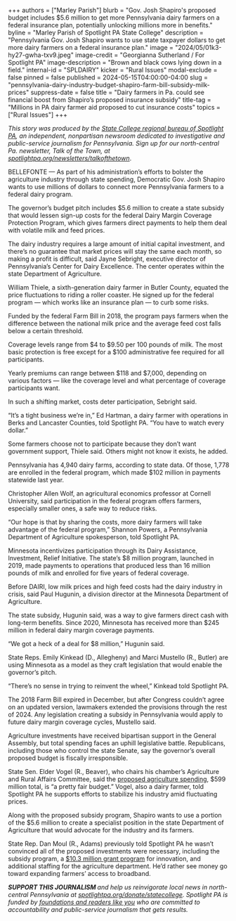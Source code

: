 +++
authors = ["Marley Parish"]
blurb = "Gov. Josh Shapiro's proposed budget includes $5.6 million to get more Pennsylvania dairy farmers on a federal insurance plan, potentially unlocking millions more in benefits."
byline = "Marley Parish of Spotlight PA State College"
description = "Pennsylvania Gov. Josh Shapiro wants to use state taxpayer dollars to get more dairy farmers on a federal insurance plan."
image = "2024/05/01k3-hy27-gwha-txv9.jpeg"
image-credit = "Georgianna Sutherland / For Spotlight PA"
image-description = "Brown and black cows lying down in a field."
internal-id = "SPLDAIRY"
kicker = "Rural Issues"
modal-exclude = false
pinned = false
published = 2024-05-15T04:00:00-04:00
slug = "pennsylvania-dairy-industry-budget-shapiro-farm-bill-subsidy-milk-prices"
suppress-date = false
title = "Dairy farmers in Pa. could see financial boost from Shapiro’s proposed insurance subsidy"
title-tag = "Millions in PA dairy farmer aid proposed to cut insurance costs"
topics = ["Rural Issues"]
+++

<em>This story was produced by the </em><a href="https://www.spotlightpa.org/statecollege"><em>State College regional bureau of Spotlight PA</em></a><em>, an independent, nonpartisan newsroom dedicated to investigative and public-service journalism for Pennsylvania. Sign up for our north-central Pa. newsletter, Talk of the Town, at </em><a href="https://www.spotlightpa.org/newsletters/talkofthetown"><em>spotlightpa.org/newsletters/talkofthetown</em></a>.

BELLEFONTE — As part of his administration’s efforts to bolster the agriculture industry through state spending, Democratic Gov. Josh Shapiro wants to use millions of dollars to connect more Pennsylvania farmers to a federal dairy program.

The governor’s budget pitch includes $5.6 million to create a state subsidy that would lessen sign-up costs for the federal Dairy Margin Coverage Protection Program, which gives farmers direct payments to help them deal with volatile milk and feed prices.

The dairy industry requires a large amount of initial capital investment, and there’s no guarantee that market prices will stay the same each month, so making a profit is difficult, said Jayne Sebright, executive director of Pennsylvania’s Center for Dairy Excellence. The center operates within the state Department of Agriculture.

William Thiele, a sixth-generation dairy farmer in Butler County, equated the price fluctuations to riding a roller coaster. He signed up for the federal program — which works like an insurance plan — to curb some risks.

<script src="https://www.spotlightpa.org/embed.js" async></script><div data-spl-embed-version="1" data-spl-src="https://www.spotlightpa.org/embeds/newsletter/?cta=Sign%20up%20for%20our%20new%20regional%20newsletter%2C%20%3Cb%3ETalk%20of%20the%20Town%3C%2Fb%3E%2C%20and%20get%20all%20the%20news%20and%20notes%20from%20State%20College%20and%20north-central%20PA.&button=Sign%20Up%20Now&preselect=state_college&eyebrow=DON'T%20MISS%20A%20BEAT"></div>

Funded by the federal Farm Bill in 2018, the program pays farmers when the difference between the national milk price and the average feed cost falls below a certain threshold.

Coverage levels range from $4 to $9.50 per 100 pounds of milk. The most basic protection is free except for a $100 administrative fee required for all participants.

Yearly premiums can range between $118 and $7,000, depending on various factors — like the coverage level and what percentage of coverage participants want.

In such a shifting market, costs deter participation, Sebright said.

“It’s a tight business we’re in,” Ed Hartman, a dairy farmer with operations in Berks and Lancaster Counties, told Spotlight PA. “You have to watch every dollar.”

Some farmers choose not to participate because they don’t want government support, Thiele said. Others might not know it exists, he added.

Pennsylvania has 4,940 dairy farms, according to state data. Of those, 1,778 are enrolled in the federal program, which made $102 million in payments statewide last year.

Christopher Allen Wolf, an agricultural economics professor at Cornell University, said participation in the federal program offers farmers, especially smaller ones, a safe way to reduce risks.

“Our hope is that by sharing the costs, more dairy farmers will take advantage of the federal program,” Shannon Powers, a Pennsylvania Department of Agriculture spokesperson, told Spotlight PA.

Minnesota incentivizes participation through its Dairy Assistance, Investment, Relief Initiative. The state’s $8 million program, launched in 2019, made payments to operations that produced less than 16 million pounds of milk and enrolled for five years of federal coverage.

Before DAIRI, low milk prices and high feed costs had the dairy industry in crisis, said Paul Hugunin, a division director at the Minnesota Department of Agriculture.

The state subsidy, Hugunin said, was a way to give farmers direct cash with long-term benefits. Since 2020, Minnesota has received more than $245 million in federal dairy margin coverage payments.

“We got a heck of a deal for $8 million,” Hugunin said.

<script src="https://www.spotlightpa.org/embed.js" async></script><div data-spl-embed-version="1" data-spl-src="https://www.spotlightpa.org/embeds/donate/"></div>

State Reps. Emily Kinkead (D., Allegheny) and Marci Mustello (R., Butler) are using Minnesota as a model as they craft legislation that would enable the governor’s pitch.

“There’s no sense in trying to reinvent the wheel,” Kinkead told Spotlight PA.

The 2018 Farm Bill expired in December, but after Congress couldn’t agree on an updated version, lawmakers extended the provisions through the rest of 2024. Any legislation creating a subsidy in Pennsylvania would apply to future dairy margin coverage cycles, Mustello said.

Agriculture investments have received bipartisan support in the General Assembly, but total spending faces an uphill legislative battle. Republicans, including those who control the state Senate, say the governor’s overall proposed budget is fiscally irresponsible.

State Sen. Elder Vogel (R., Beaver), who chairs his chamber’s Agriculture and Rural Affairs Committee, said the <a href="https://www.spotlightpa.org/statecollege/2024/04/agriculture-dairy-industry-shapiro-budget-fairlife-economic-development/">proposed agriculture spending</a>, $599 million total, is “a pretty fair budget.” Vogel, also a dairy farmer, told Spotlight PA he supports efforts to stabilize his industry amid fluctuating prices.

Along with the proposed subsidy program, Shapiro wants to use a portion of the $5.6 million to create a specialist position in the state Department of Agriculture that would advocate for the industry and its farmers.

State Rep. Dan Moul (R., Adams) previously told Spotlight PA he wasn’t convinced all of the proposed investments were necessary, including the subsidy program, a <a href="https://www.spotlightpa.org/statecollege/2024/03/pennsylvania-budget-shapiro-agriculture-innovation-grant-farmers/">$10.3 million grant program</a> for innovation, and additional staffing for the agriculture department. He’d rather see money go toward expanding farmers’ access to broadband.

<strong><em>SUPPORT THIS JOURNALISM </em></strong><em>and help us reinvigorate local news in north-central Pennsylvania at </em><a href="http://spotlightpa.org/donate/statecollege"><em>spotlightpa.org/donate/statecollege</em></a><em>. Spotlight PA is funded by </em><a href="https://www.spotlightpa.org/support"><em>foundations and readers like you</em></a><em> who are committed to accountability and public-service journalism that gets results.</em>

